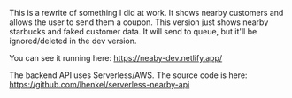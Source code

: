 This is a rewrite of something I did at work.  It shows nearby customers
and allows the user to send them a coupon.  This version just shows 
nearby starbucks and faked customer data.  It will send to queue, but
it'll be ignored/deleted in the dev version.

You can see it running here: https://neaby-dev.netlify.app/

The backend API uses Serverless/AWS.  The source code is here: https://github.com/lhenkel/serverless-nearby-api
